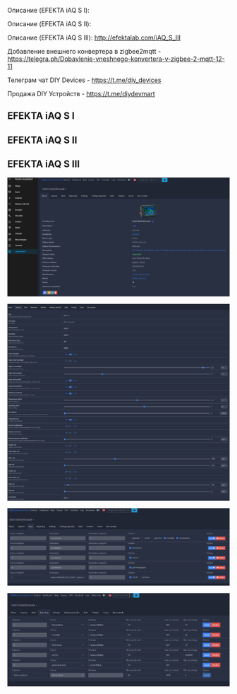 Описание (EFEKTA iAQ S I):

Описание (EFEKTA iAQ S II):

Описание (EFEKTA iAQ S III): http://efektalab.com/iAQ_S_III

Добавление внешнего конвертера в zigbee2mqtt - https://telegra.ph/Dobavlenie-vneshnego-konvertera-v-zigbee-2-mqtt-12-11

Телеграм чат DIY Devices - https://t.me/diy_devices

Продажа DIY Устройств - https://t.me/diydevmart

## EFEKTA iAQ S I

## EFEKTA iAQ S II

## EFEKTA iAQ S III

![EFEKTA iAQ S III](https://raw.githubusercontent.com/smartboxchannel/EFEKTA_iAQ_S_I_II_III/main/Images/001.png) 

![EFEKTA iAQ S III](https://raw.githubusercontent.com/smartboxchannel/EFEKTA_iAQ_S_I_II_III/main/Images/002.png) 

![EFEKTA iAQ S III](https://raw.githubusercontent.com/smartboxchannel/EFEKTA_iAQ_S_I_II_III/main/Images/003.png) 

![EFEKTA iAQ S III](https://raw.githubusercontent.com/smartboxchannel/EFEKTA_iAQ_S_I_II_III/main/Images/004.png) 

